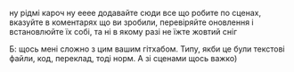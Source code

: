 ну рідмі кароч ну ееее додавайте сюди все що робите по сценах, вказуйте в коментарях що ви зробили, перевіряйте оновлення і встановлюйте їх собі, та ні в якому разі не їжте жовтий сніг

Б: щось мені сложно з цим вашим гітхабом. Типу, якби це були текстові файли, код, переклад, тоді норм. А зі сценами щось важко)
